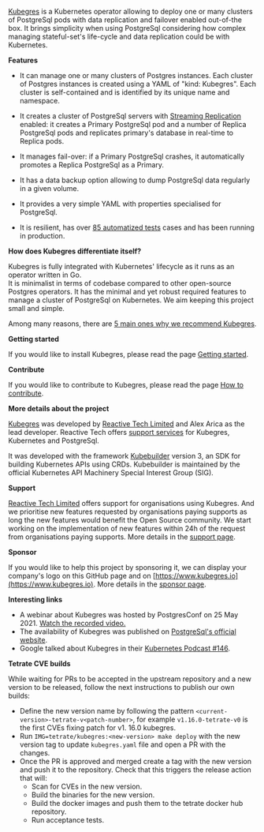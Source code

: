 [Kubegres](https://www.kubegres.io/) is a Kubernetes operator allowing to deploy one or many clusters of PostgreSql pods with data 
replication and failover enabled out-of-the box. It brings simplicity when using PostgreSql considering how complex managing 
stateful-set's life-cycle and data replication could be with Kubernetes.

**Features**

* It can manage one or many clusters of Postgres instances. 
  Each cluster of Postgres instances is created using a YAML of "kind: Kubegres". Each cluster is self-contained and is 
  identified by its unique name and namespace.

* It creates a cluster of PostgreSql servers with [Streaming Replication](https://wiki.postgresql.org/wiki/Streaming_Replication) enabled: it creates a Primary PostgreSql pod and a 
  number of Replica PostgreSql pods and replicates primary's database in real-time to Replica pods.

* It manages fail-over: if a Primary PostgreSql crashes, it automatically promotes a Replica PostgreSql as a Primary.

* It has a data backup option allowing to dump PostgreSql data regularly in a given volume.

* It provides a very simple YAML with properties specialised for PostgreSql.

* It is resilient, has over [85 automatized tests](https://github.com/reactive-tech/kubegres/tree/main/test) cases and 
  has been running in production. 


**How does Kubegres differentiate itself?**

Kubegres is fully integrated with Kubernetes' lifecycle as it runs as an operator written in Go.  
It is minimalist in terms of codebase compared to other open-source Postgres operators. It has the minimal and 
yet robust required features to manage a cluster of PostgreSql on Kubernetes. We aim keeping this project small and simple.

Among many reasons, there are [5 main ones why we recommend Kubegres](https://www.kubegres.io/#kubegres_compared).

**Getting started**

If you would like to install Kubegres, please read the page [Getting started](http://www.kubegres.io/doc/getting-started.html).

**Contribute**

If you would like to contribute to Kubegres, please read the page [How to contribute](http://www.kubegres.io/contribute/).

**More details about the project**

[Kubegres](https://www.kubegres.io/) was developed by [Reactive Tech Limited](https://www.reactive-tech.io/)  and Alex 
Arica as the lead developer. Reactive Tech offers [support services](https://www.kubegres.io/support/) for Kubegres, 
Kubernetes and PostgreSql.

It was developed with the framework [Kubebuilder](https://book.kubebuilder.io/) version 3, an SDK for building Kubernetes 
APIs using CRDs. Kubebuilder is maintained by the official Kubernetes API Machinery Special Interest Group (SIG).

**Support**

[Reactive Tech Limited](https://www.reactive-tech.io/) offers support for organisations using Kubegres. And we prioritise 
new features requested by organisations paying supports as long the new features would benefit the Open Source community.
We start working on the implementation of new features within 24h of the request from organisations paying supports. 
More details in the [support page](https://www.kubegres.io/support/).

**Sponsor**

If you would like to help this project by sponsoring it, we can display your company's logo on this GitHub page 
and on [https://www.kubegres.io](https://www.kubegres.io). More details in the [sponsor page](https://www.kubegres.io/sponsor/).

**Interesting links**
* A webinar about Kubegres was hosted by PostgresConf on 25 May 2021. [Watch the recorded video.](https://postgresconf.org/conferences/2021_Postgres_Conference_Webinars/program/proposals/creating-a-resilient-postgresql-cluster-with-kubegres)
* The availability of Kubegres was published on [PostgreSql's official website](https://www.postgresql.org/about/news/kubegres-is-available-as-open-source-2197/).
* Google talked about Kubegres in their [Kubernetes Podcast #146](https://kubernetespodcast.com/episode/146-kubernetes-1.21/).


**Tetrate CVE builds**

While waiting for PRs to be accepted in the upstream repository and a new version to be released, follow the next instructions to publish our own builds:
- Define the new version name by following the pattern `<current-version>-tetrate-v<patch-number>`, for example `v1.16.0-tetrate-v0` is the first CVEs fixing patch for v1. 16.0 kubegres.
- Run `IMG=tetrate/kubegres:<new-version> make deploy` with the new version tag to update `kubegres.yaml` file and open a PR with the changes.
- Once the PR is approved and merged create a tag with the new version and push it to the repository. Check that this triggers the release action that will:
  - Scan for CVEs in the new version.
  - Build the binaries for the new version.
  - Build the docker images and push them to the tetrate docker hub repository.
  - Run acceptance tests.
